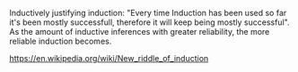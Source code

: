 
Inductively justifying induction: "Every time Induction has been used so far it's been mostly successfull, therefore it will keep being mostly successful". As the amount of inductive inferences with greater reliability, the more reliable induction becomes. 


https://en.wikipedia.org/wiki/New_riddle_of_induction

